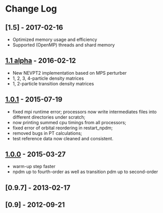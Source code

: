 Change Log
==========

## [1.5] - 2017-02-16

* Optimized memory usage and efficiency
* Supported (OpenMP) threads and shard memory


## [1.1 alpha](https://github.com/sanshar/Block/tree/v1.1-alpha) - 2016-02-12

* New NEVPT2 implementation based on MPS perturber
* 1, 2, 3, 4-particle density matrices
* 1, 2-particle transition density matrices


## [1.0.1](https://github.com/sanshar/Block/tree/v1.0.1) - 2015-07-19

* fixed mpi runtime error; processors now write intermediates files into different directories under scratch;
* now printing summed cpu timings from all processors;
* fixed error of orbital reordering in restart_npdm;
* removed bugs in PT calculations;
* test reference data now cleaned and consistent.


## [1.0.0](https://github.com/sanshar/Block/tree/v1.0.0) - 2015-03-27

* warm-up step faster
* npdm up to fourth-order as well as transition pdm up to second-order


## [0.9.7] - 2013-02-17


## [0.9] - 2012-09-21
